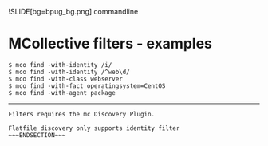 !SLIDE[bg=bpug_bg.png] commandline

# MCollective filters - examples #

    $ mco find -with-identity /i/
    $ mco find -with-identity /^web\d/
    $ mco find -with-class webserver
    $ mco find -with-fact operatingsystem=CentOS
    $ mco find -with-agent package
---
~~~SECTION:note~~~
Filters requires the mc Discovery Plugin.

Flatfile discovery only supports identity filter
~~~ENDSECTION~~~



